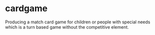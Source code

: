 # cardgame
Producing a match card game for children or people with special needs which is a turn based game without the competitive element. 
